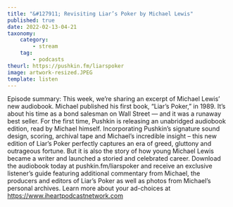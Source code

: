 ```yaml
---
title: "&#127911; Revisiting Liar’s Poker by Michael Lewis"
published: true
date: 2022-02-13-04-21
taxonomy:
    category:
        - stream
    tag:
        - podcasts
theurl: https://pushkin.fm/liarspoker
image: artwork-resized.JPEG
template: listen
---
```


Episode summary: This week, we&rsquo;re sharing an excerpt of Michael Lewis&rsquo; new audiobook. Michael published his first book, &ldquo;Liar&rsquo;s Poker,&rdquo; in 1989. It&rsquo;s about his time as a bond salesman on Wall Street &mdash; and it was a runaway best seller. For the first time, Pushkin is releasing an unabridged audiobook edition, read by Michael himself. Incorporating Pushkin&rsquo;s signature sound design, scoring, archival tape and Michael&rsquo;s incredible insight &ndash; this new edition of Liar&rsquo;s Poker perfectly captures an era of greed, gluttony and outrageous fortune. But it is also the story of how young Michael Lewis became a writer and launched a storied and celebrated career. Download the audiobook today at pushkin.fm/liarspoker and receive an exclusive listener&rsquo;s guide featuring additional commentary from Michael, the producers and editors of Liar&rsquo;s Poker as well as photos from Michael&rsquo;s personal archives. Learn more about your ad-choices at https://www.iheartpodcastnetwork.com
